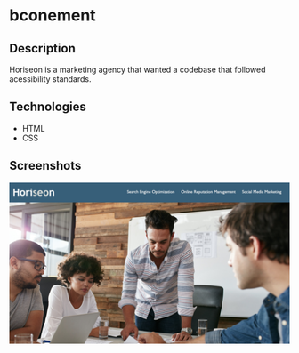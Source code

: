 # bconement

## Description 
Horiseon is a marketing agency that wanted a codebase that followed acessibility standards. 

## Technologies 
<ul>
    <li> HTML
    <li> CSS
</ul>

## Screenshots
<img src="Screen Shot 2022-03-19 at 11.57.16 PM.jpg" alt="Horiseon header and background image" />

